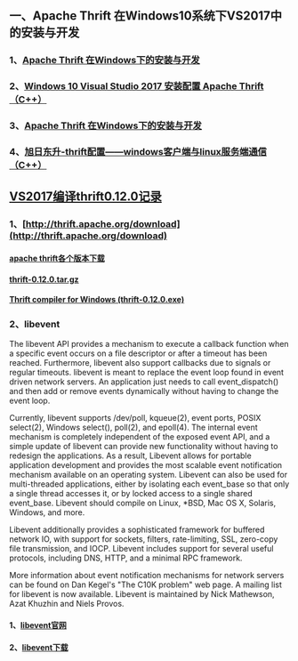 ## 一、Apache Thrift 在Windows10系统下VS2017中的安装与开发
### 1、[Apache Thrift 在Windows下的安装与开发](https://blog.csdn.net/colouroo/article/details/38588297)
### 2、[Windows 10 Visual Studio 2017 安装配置 Apache Thrift （C++）](http://www.cnblogs.com/49er/p/7193829.html)
### 3、[Apache Thrift 在Windows下的安装与开发](https://www.cnblogs.com/lpxblog/p/5382007.html)
### 4、[旭日东升-thrift配置——windows客户端与linux服务端通信（C++）](https://www.cnblogs.com/lpxblog/p/5381816.html)

## [VS2017编译thrift0.12.0记录](https://blog.csdn.net/SHIXINGYA/article/https://www.cnblogs.com/lpxblog/p/5381816.htmltails/89390308)
### 1、[http://thrift.apache.org/download](http://thrift.apache.org/download)
#### [apache thrift各个版本下载](http://archive.apache.org/dist/thrift/)
#### [thrift-0.12.0.tar.gz](http://www.apache.org/http://archive.apache.org/dist/thrift/dyn/closer.cgi?path=/thrift/0.12.0/thrift-0.12.0.tar.gz)
#### [Thrift compiler for Windows (thrift-0.12.0.exe)](http://www.apache.org/dyn/closer.cgi?path=/thrift/0.12.0/thrift-0.12.0.exe)
### 2、libevent
The libevent API provides a mechanism to execute a callback function when a specific event occurs on a file descriptor or after a timeout has been reached. Furthermore, libevent also support callbacks due to signals or regular timeouts.
libevent is meant to replace the event loop found in event driven network servers. An application just needs to call event_dispatch() and then add or remove events dynamically without having to change the event loop.

Currently, libevent supports /dev/poll, kqueue(2), event ports, POSIX select(2), Windows select(), poll(2), and epoll(4). The internal event mechanism is completely independent of the exposed event API, and a simple update of libevent can provide new functionality without having to redesign the applications. As a result, Libevent allows for portable application development and provides the most scalable event notification mechanism available on an operating system. Libevent can also be used for multi-threaded applications, either by isolating each event_base so that only a single thread accesses it, or by locked access to a single shared event_base. Libevent should compile on Linux, *BSD, Mac OS X, Solaris, Windows, and more.

Libevent additionally provides a sophisticated framework for buffered network IO, with support for sockets, filters, rate-limiting, SSL, zero-copy file transmission, and IOCP. Libevent includes support for several useful protocols, including DNS, HTTP, and a minimal RPC framework.

More information about event notification mechanisms for network servers can be found on Dan Kegel's "The C10K problem" web page.
A mailing list for libevent is now available. Libevent is maintained by Nick Mathewson, Azat Khuzhin and Niels Provos.

#### 1、[libevent官网](http://libevent.org)
#### 2、[libevent下载](https://github.com/libevent/libevent/releases/download/release-2.1.8-stable/libevent-2.1.8-stable.tar.gz)
